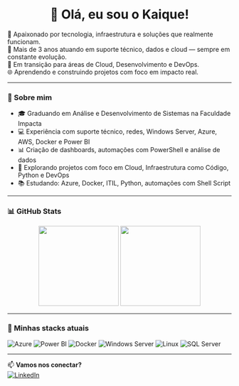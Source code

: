 
<h1 align="center">👋 Olá, eu sou o Kaique!</h1>

🎯 Apaixonado por tecnologia, infraestrutura e soluções que realmente funcionam.  
🔧 Mais de 3 anos atuando em suporte técnico, dados e cloud — sempre em constante evolução.  
🚀 Em transição para áreas de Cloud, Desenvolvimento e DevOps.  
🌐 Aprendendo e construindo projetos com foco em impacto real.

---

### 🧠 Sobre mim

- 🎓 Graduando em Análise e Desenvolvimento de Sistemas na Faculdade Impacta  
- 💻 Experiência com suporte técnico, redes, Windows Server, Azure, AWS, Docker e Power BI  
- 📊 Criação de dashboards, automações com PowerShell e análise de dados  
- 🧪 Explorando projetos com foco em Cloud, Infraestrutura como Código, Python e DevOps  
- 📚 Estudando: Azure, Docker, ITIL, Python, automações com Shell Script

---


### 📊 GitHub Stats

<div align="center">
  <img height="180em" src="https://github-readme-stats.vercel.app/api?username=kaique-codes&show_icons=true&theme=radical&include_all_commits=true&count_private=true"/>
  <img height="180em" src="https://github-readme-stats.vercel.app/api/top-langs/?username=kaique-codes&layout=compact&langs_count=7&theme=radical"/>
</div>


---

### 🚀 Minhas stacks atuais

![Azure](https://img.shields.io/badge/Azure-0078D4?style=for-the-badge&logo=microsoftazure&logoColor=white)
![Power BI](https://img.shields.io/badge/PowerBI-F2C811?style=for-the-badge&logo=powerbi&logoColor=black)
![Docker](https://img.shields.io/badge/Docker-2496ED?style=for-the-badge&logo=docker&logoColor=white)
![Windows Server](https://img.shields.io/badge/Windows_Server-0078D6?style=for-the-badge&logo=windows&logoColor=white)
![Linux](https://img.shields.io/badge/Linux-FCC624?style=for-the-badge&logo=linux&logoColor=black)
![SQL Server](https://img.shields.io/badge/SQL_Server-CC2927?style=for-the-badge&logo=microsoftsqlserver&logoColor=white)

---

📫 **Vamos nos conectar?**  
[![LinkedIn](https://img.shields.io/badge/LinkedIn-Kaique_Cambui-0077B5?style=for-the-badge&logo=linkedin&logoColor=white)](https://www.linkedin.com/in/kaique-cambui-940097276/)
